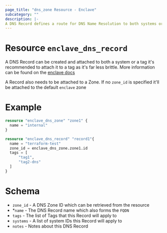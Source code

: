 ```yaml
---
page_title: "dns_zone Resource - Enclave"
subcategory: ""
description: |-
A DNS Record defines a route for DNS Name Resolution to both systems or tags
---
```


# Resource `enclave_dns_record`
A DNS Record can be created and attached to both a system or a tag it's recommended to attach it to a tag as it's far less brittle. More information can be found on the [enclave docs](https://docs.enclave.io/management/dns/#adding-a-dns-record)

A Record also needs to be attached to a Zone. If no `zone_id` is specified it'll be attached to the default `enclave` zone

# Example
```terraform
resource "enclave_dns_zone" "zone1" {
  name = "internal"
}

resource "enclave_dns_record" "record1"{
  name = "terraform-test"
  zone_id = enclave_dns_zone.zone1.id
  tags = [
      "tag1",
      "tag2-dns"
  ]
}
```

# Schema
- `zone_id` - A DNS Zone ID which can be retrieved from the resource
- *`name` - The DNS Record name which also forms the `FQDN`
- `tags` - The list of Tags that this Record will apply to
- `systems` - A list of system IDs this Record will apply to
- `notes` - Notes about this DNS Record